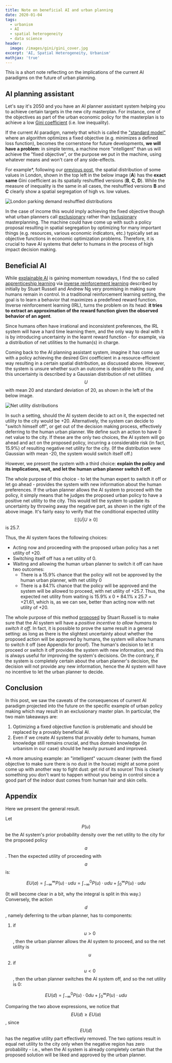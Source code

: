 ```yaml
---
title: Note on beneficial AI and urban planning
date: 2020-01-04
tags:
  - urbanism
  - AI
  - spatial heterogeneity
  - data science
header:
  image: /images/gini/gini_cover.jpg
excerpt: 'AI, Spatial Heterogeneity, Urbanism'
mathjax: 'true'
---
```


This is a short note reflecting on the implications of the current AI paradigms on the future of urban planning.

## AI planning assistant 

Let's say it's 2050 and you have an AI planner assistant system helping you to achieve certain targets in the new city masterplan. For instance, one of the objectives as part of the urban economic policy for the masterplan is to achieve a low [Gini coefficient](https://en.wikipedia.org/wiki/Gini_coefficient) (i.e. low inequality).

If the current AI paradigm, namely that which is called the ["standard model"](https://futureoflife.org/2019/10/08/ai-alignment-podcast-human-compatible-artificial-intelligence-and-the-problem-of-control-with-stuart-russell/?cn-reloaded=1) where an algorithm optimizes a fixed objective (e.g. minimizes a defined loss function), becomes the cornerstone for future developments, **we will have a problem**: in simple terms, a machine more "intelligent" than us will achieve the "fixed objective", or the purpose we put in the machine, using whatever means and won't care of any side-effects. 

For example*, following our [previous post](https://lexparsimon.github.io/Gini/), the spatial distribution of some values in London, shown in the top left in the below image (**A**) has the **exact same** Gini coefficient as its spatially reshuffled versions (**B**, **C**, **D**).
While the measure of inequality is the same in all cases, the reshuffled versions **B** and **C** clearly show a spatial segregation of high vs. low values.

<img src="{{ site.url }}{{ site.baseurl }}/images/gini/shuffled.jpg" alt="London parking demand reshuffled distributions">

In the case of income this would imply achieving the fixed objective though what urban planners call [exclusionary](https://en.wikipedia.org/wiki/Exclusionary_zoning) rather than [inclusionary](https://en.wikipedia.org/wiki/Inclusionary_zoning) masterplanning.
The machine could have come up with such a policy proposal resulting in spatial segregation by optimizing for many important things (e.g. resources, various economic indicators, etc.) typically set as objective functions in economic optimization problems. 
Therefore, it is crucial to have AI systems that defer to humans in the process of high impact decision making. 

## Beneficial AI

While [explainable AI](https://en.wikipedia.org/wiki/Explainable_artificial_intelligence) is gaining momentum nowadays, I find the so called [apprenticeship learning](https://en.wikipedia.org/wiki/Apprenticeship_learning) via [inverse reinforcement learning](https://arxiv.org/abs/1806.06877) described by initially by Stuart Russell and Andrew Ng very promising in making sure humans remain in control.
In a traditional reinforcement learning setting, the goal is to learn a behavior that maximizes a predefined reward function. Inverse reinforcement learning (IRL), turns the problem on its head: **it tries to extract an approximation of the reward function given the observed behavior of an agent**.

Since humans often have irrational and inconsistent preferences, the IRL system will have a hard time learning them, and the only way to deal with it is by introducing uncertainty in the learnt reward function - for example, via a distribution of net utilities to the human(s) in charge.

Coming back to the AI planning assistant system, imagine it has come up with a policy achieving the desired Gini coefficient in a resource-efficient way resulting in a certain spatial distribution, as discussed above. However, the system is unsure whether such an outcome is desirable to the city, and this uncertainty is described by a Gaussian distribution of net utilities $$U$$ with mean 20 and standard deviation of 20, as shown in the left of the below image.

<img src="{{ site.url }}{{ site.baseurl }}/images/gini/normal_dists.jpg" alt="Net utility distributions">

In such a setting, should the AI system decide to act on it, the expected net utility to the city would be +20. Alternatively, the system can decide to "switch himself off", or get out of the decision making process, effectively deferring to the human urban planner. We define such an action to have 0 net value to the city.
If these are the only two choices, the AI system will go ahead and act on the proposed policy, incurring a considerable risk (in fact, 15.9%) of resulting negative net utility for the city. (If the distribution were Gaussian with mean -20, the system would switch itself off.) 

However, we present the system with a third choice: **explain the policy and its implications, wait, and let the human urban planner switch it off**.

The whole purpose of this choice - to let the human expert to switch it off or let go ahead - provides the system with new information about the human preferences. If the urban planner allows the AI system to proceed with the policy, it simply means that he judges the proposed urban policy to have a positive net utility to the city. This would tell the system to update its uncertainty by throwing away the negative part, as shown in the right of the above image. It's fairly easy to verify that the conditional expected utility $$\mathbb{E}[U | U \geq 0]$$ is 25.7.

Thus, the AI system faces the following choices:

* Acting now and proceeding with the proposed urban policy has a net utility of +20.
* Switching itself off has a net utility of 0.
* Waiting and allowing the human urban planner to switch it off can have two outcomes:
	* There is a 15.9% chance that the policy will not be approved by the human urban planner, with net utility 0
    * There is a 84.1% chance that the policy will be approved and the system will be allowed to proceed, with net utility of +25.7.
  Thus, the expected net utility from waiting is 15.9% x 0 + 84.1% x 25.7 = +21.61, which is, as we can see, better than acting now with net utility of +20.
  
The whole purpose of this method [proposed](https://arxiv.org/abs/1611.08219) by Stuart Russell is to make sure that the AI system will have a *positive incentive to allow humans to switch it off*. In fact, it is possible to prove the same result in a general setting: as long as there is the slightest uncertainty about whether the proposed action will be approved by humans, the system will allow humans to switch it off (see Appendix for proof). The human's decision to let it proceed or switch it off provides the system with new information, and this is always useful for improving the system's decisions. On the contrary, if the system is completely certain about the urban planner's decision, the decision will not provide any new information, hence the AI system will have no incentive to let the urban planner to decide.

## Conclusion

In this post, we saw the caveats of the consequences of current AI paradigm projected into the future on the specific example of urban policy making which may result in an exclusionary master plan.
In particular, the two main takeaways are:

1. Optimizing a fixed objective function is problematic and should be replaced by a provably beneficial AI.
2. Even if we create AI systems that provably defer to humans, human knowledge still remains crucial, and thus domain knowledge (in urbanism in our case) should be heavily pursued and improved.


*A more amusing example: an "intelligent" vacuum cleaner (with the fixed objective to make sure there is no dust in the house)  might at some point come up with another way to fight dust: get rid of its source! This is clearly something you don't want to happen without you being in control since a good part of the indoor dust comes from human hair and skin cells.

## Appendix

Here we present the general result.

Let $$P(u)$$ be the AI system's prior probability density over the net utility to the city for the proposed policy $$a$$. Then the expected utility of proceeding with $$a$$ is:

$$
E U(a)=\int_{-\infty}^{\infty} P(u) \cdot u d u=\int_{-\infty}^{0} P(u) \cdot u d u+\int_{0}^{\infty} P(u) \cdot u d u
$$

(It will become clear in a bit, why the integral is split in this way.) Conversely, the action $$d$$, namely deferring to the urban planner, has to components:

1. if $$u>0$$, then the urban planner allows the AI system to proceed, and so the net utility is $$u$$
2. if $$u<0$$, then the urban planner switches the AI system off, and so the net utility is 0:

$$
E U(d)=\int_{-\infty}^{0} P(u) \cdot 0 d u+\int_{0}^{\infty} P(u) \cdot u d u
$$

Comparing the two above expressions, we notice that $$ EU(d) \geq EU(a) $$, since $$EU(d)$$ has the negative utility part effectively removed. The two options result in equal net utility to the city only when the negative region has zero probability - i.e., when the AI system is already completely certain that the proposed solution will be liked and approved by the urban planner.
